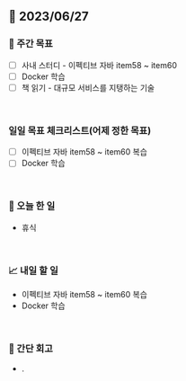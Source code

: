 ## 📅 2023/06/27


### 👏 주간 목표

- [ ] 사내 스터디 - 이펙티브 자바 item58 ~ item60 
- [ ] Docker 학습
- [ ] 책 읽기 - 대규모 서비스를 지탱하는 기술

<br/>

### 일일 목표 체크리스트(어제 정한 목표)

- [ ] 이펙티브 자바 item58 ~ item60 복습
- [ ] Docker 학습

<br/>

### 💯 오늘 한 일

- 휴식

<br/>

### 📈 내일 할 일

- 이펙티브 자바 item58 ~ item60 복습
- Docker 학습

<br/>

### 🤔 간단 회고

- .
 
